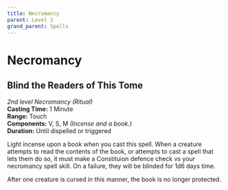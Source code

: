 ```yaml
---
title: Necromancy
parent: Level 2
grand_parent: Spells
---
```


# Necromancy

## Blind the Readers of This Tome
*2nd level Necromancy (Ritual)*<br>
**Casting Time:** 1 Minute<br>
**Range:** Touch<br>
**Components:** V, S, M *(Incense and a book.)*<br>
**Duration:** Until dispelled or triggered

Light incense upon a book when you cast this spell. When a creature attempts to read the contents of the book, or attempts to cast a spell that lets them do so, it must make a Constituion defence check vs your necromancy spell skill. On a failure, they will be blinded for 1d6 days time. 

After one creature is cursed in this manner, the book is no longer protected.
